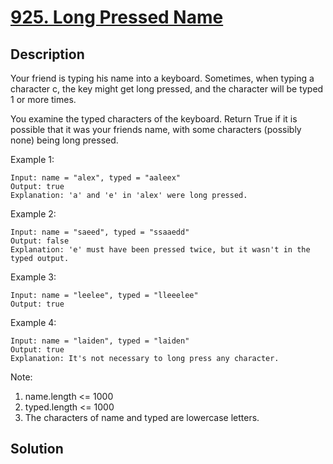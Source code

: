 # [925. Long Pressed Name](https://leetcode.com/problems/long-pressed-name)

## Description

Your friend is typing his name into a keyboard.  Sometimes, when typing a character c, the key might get long pressed, and the character will be typed 1 or more times.

You examine the typed characters of the keyboard.  Return True if it is possible that it was your friends name, with some characters (possibly none) being long pressed.

Example 1:

```
Input: name = "alex", typed = "aaleex"
Output: true
Explanation: 'a' and 'e' in 'alex' were long pressed.
```

Example 2:

```
Input: name = "saeed", typed = "ssaaedd"
Output: false
Explanation: 'e' must have been pressed twice, but it wasn't in the typed output.
```

Example 3:

```
Input: name = "leelee", typed = "lleeelee"
Output: true
```

Example 4:

```
Input: name = "laiden", typed = "laiden"
Output: true
Explanation: It's not necessary to long press any character.
```

Note:

1. name.length <= 1000
2. typed.length <= 1000
3. The characters of name and typed are lowercase letters.

## Solution

